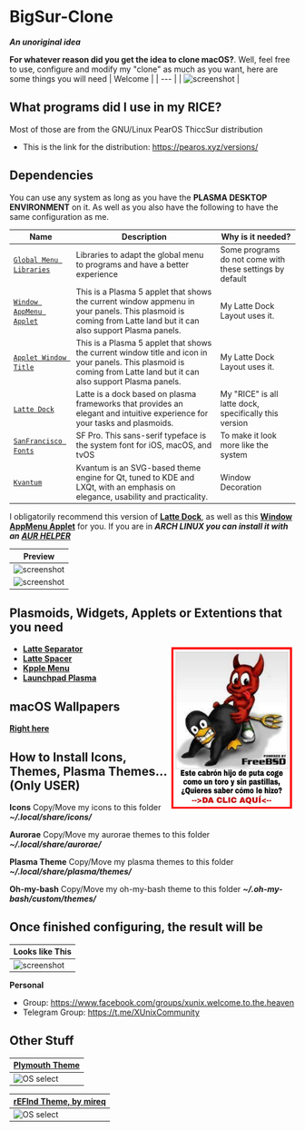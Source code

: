 # BigSur-Clone
***An unoriginal idea***
 
**For whatever reason did you get the idea to clone macOS?**. Well, feel free to use, configure and modify my "clone" as much as you want, here are some things you will need
| Welcome | 
| --- |
| ![screenshot](https://github.com/The-Sensual-Dotfiles/BigSur-Clone/blob/main/Screenshots/01.png) |

## What programs did I use in my RICE?
Most of those are from the GNU/Linux PearOS ThiccSur distribution
- This is the link for the distribution: https://pearos.xyz/versions/


## Dependencies
You can use any system as long as you have the **PLASMA DESKTOP ENVIRONMENT** on it. As well as you also have the following to have the same configuration as me. 


| Name | Description | Why is it needed? |
| --- | --- | --- |
| [`Global Menu Libraries`](https://github.com/The-Sensual-Dotfiles/Libreries-Global-Menu-KDE) |  Libraries to adapt the global menu to programs and have a better experience  | Some programs do not come with these settings by default  |
| [`Window AppMenu Applet`](https://github.com/psifidotos/applet-window-appmenu)| This is a Plasma 5 applet that shows the current window appmenu in your panels. This plasmoid is coming from Latte land but it can also support Plasma panels. |My Latte Dock Layout uses it. 
| [`Applet Window Title`](https://github.com/psifidotos/applet-window-title)| This is a Plasma 5 applet that shows the current window title and icon in your panels. This plasmoid is coming from Latte land but it can also support Plasma panels. |My Latte Dock Layout uses it. 
| [`Latte Dock`](https://github.com/KDE/latte-dock) | Latte is a dock based on plasma frameworks that provides an elegant and intuitive experience for your tasks and plasmoids. | My "RICE" is all latte dock, specifically this version |
| [`SanFrancisco Fonts`](https://github.com/The-Sensual-Dotfiles/macOS-Fonts) | SF Pro. This sans-serif typeface is the system font for iOS, macOS, and tvOS | To make it look more like the system |
| [`Kvantum`](https://github.com/tsujan/Kvantum/blob/master/Kvantum/INSTALL.md) | Kvantum is an SVG-based theme engine for Qt, tuned to KDE and LXQt, with an emphasis on elegance, usability and practicality. | Window Decoration  |

I obligatorily recommend this version of **[Latte Dock](https://github.com/KDE/latte-dock)**, as well as this **[Window AppMenu Applet](https://github.com/psifidotos/applet-window-appmenu)** for you. If you are in ***ARCH LINUX you can install it with an [AUR HELPER](https://wiki.archlinux.org/index.php/AUR_helpers)***


| Preview |
| --- |
| ![screenshot](https://github.com/The-Sensual-Dotfiles/BigSur-Clone/blob/main/Screenshots/02.png) |
| ![screenshot](https://github.com/The-Sensual-Dotfiles/BigSur-Clone/blob/main/Screenshots/03.png) |

## Plasmoids, Widgets, Applets or Extentions that you need
 <a href="https://www.freebsd.org/"> <img src="https://github.com/Hblanqueto/The-Sensuals-Dotfiles/blob/master/Images%20to%20the%20Repository/bsd.png" align="right" height="300px">

 <p align="left">
 
- **[Latte Separator](https://store.kde.org/p/1295376/)**
- **[Latte Spacer](https://store.kde.org/p/1287102/)**
- **[Kpple Menu](https://store.kde.org/p/1384156/)**
- **[Launchpad Plasma](https://store.kde.org/p/1364064/)**

## macOS Wallpapers

**[Right here](https://github.com/The-Sensual-Dotfiles/macOS-Wallpapers)**

## How to Install Icons, Themes, Plasma Themes... (Only USER)
**Icons**
Copy/Move my icons to this folder
***~/.local/share/icons/***

**Aurorae**
Copy/Move my aurorae themes to this folder
***~/.local/share/aurorae/***

**Plasma Theme**
Copy/Move my plasma themes to this folder
***~/.local/share/plasma/themes/***

**Oh-my-bash**
Copy/Move my oh-my-bash theme to this folder
***~/.oh-my-bash/custom/themes/***

## Once finished configuring, the result will be 
| Looks like This |
| --- |
| ![screenshot](https://github.com/The-Sensual-Dotfiles/BigSur-Clone/blob/main/Screenshots/m835sf3ip0t61.png) |

**Personal**
- Group: https://www.facebook.com/groups/xunix.welcome.to.the.heaven
- Telegram Group: https://t.me/XUnixCommunity

## Other Stuff
| [Plymouth Theme](https://www.gnome-look.org/p/1311587/) | 
| --- | 
| ![OS select](https://github.com/The-Sensual-Dotfiles/Plasma-Catalina-Clone/blob/main/Pictures/06.png) |

| [rEFInd Theme, by mireq](https://github.com/mireq/rEFInd-Catalina) | 
| --- | 
| ![OS select](https://raw.github.com/wiki/mireq/rEFInd-Catalina/screenshot_001.png) |



